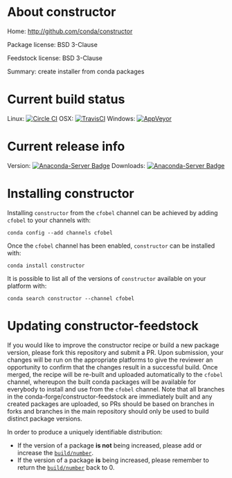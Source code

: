About constructor
=================

Home: http://github.com/conda/constructor

Package license: BSD 3-Clause

Feedstock license: BSD 3-Clause

Summary: create installer from conda packages



Current build status
====================

Linux: [![Circle CI](https://circleci.com/gh/conda-forge/constructor-feedstock.svg?style=shield)](https://circleci.com/gh/conda-forge/constructor-feedstock)
OSX: [![TravisCI](https://travis-ci.org/conda-forge/constructor-feedstock.svg?branch=master)](https://travis-ci.org/conda-forge/constructor-feedstock)
Windows: [![AppVeyor](https://ci.appveyor.com/api/projects/status/github/conda-forge/constructor-feedstock?svg=True)](https://ci.appveyor.com/project/conda-forge/constructor-feedstock/branch/master)

Current release info
====================
Version: [![Anaconda-Server Badge](https://anaconda.org/cfobel/constructor/badges/version.svg)](https://anaconda.org/cfobel/constructor)
Downloads: [![Anaconda-Server Badge](https://anaconda.org/cfobel/constructor/badges/downloads.svg)](https://anaconda.org/cfobel/constructor)

Installing constructor
======================

Installing `constructor` from the `cfobel` channel can be achieved by adding `cfobel` to your channels with:

```
conda config --add channels cfobel
```

Once the `cfobel` channel has been enabled, `constructor` can be installed with:

```
conda install constructor
```

It is possible to list all of the versions of `constructor` available on your platform with:

```
conda search constructor --channel cfobel
```




Updating constructor-feedstock
==============================

If you would like to improve the constructor recipe or build a new
package version, please fork this repository and submit a PR. Upon submission,
your changes will be run on the appropriate platforms to give the reviewer an
opportunity to confirm that the changes result in a successful build. Once
merged, the recipe will be re-built and uploaded automatically to the
`cfobel` channel, whereupon the built conda packages will be available for
everybody to install and use from the `cfobel` channel.
Note that all branches in the conda-forge/constructor-feedstock are
immediately built and any created packages are uploaded, so PRs should be based
on branches in forks and branches in the main repository should only be used to
build distinct package versions.

In order to produce a uniquely identifiable distribution:
 * If the version of a package **is not** being increased, please add or increase
   the [``build/number``](http://conda.pydata.org/docs/building/meta-yaml.html#build-number-and-string).
 * If the version of a package **is** being increased, please remember to return
   the [``build/number``](http://conda.pydata.org/docs/building/meta-yaml.html#build-number-and-string)
   back to 0.